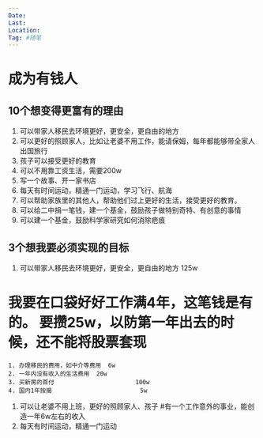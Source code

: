 ```yaml
---
Date: 
Last:
Location:
Tag: #随笔
---
```


# 成为有钱人

## 10个想变得更富有的理由
1. 可以带家人移民去环境更好，更安全，更自由的地方
2. 可以更好的照顾家人，比如让老婆不用工作，能请保姆，每年都能够带全家人出国旅行
3. 孩子可以接受更好的教育
4. 可以不用靠工资生活，需要200w
5. 写一个故事、开一家书店
6. 每天有时间运动，精通一门运动，学习飞行、航海
7. 可以帮助家族里的其他人，帮助他们过上更好的生活，接受更好的教育。
8. 可以给二中捐一笔钱，建一个基金，鼓励孩子做特别奇特、有创意的事情
9. 可以建一个基金，鼓励科学家研究如何消除疤痕



## 3个想我要必须实现的目标
1. 可以带家人移民去环境更好，更安全，更自由的地方  125w

# 我要在口袋好好工作满4年，这笔钱是有的。 要攒25w，以防第一年出去的时候，还不能将股票套现
    1. 办理移民的费用，如中介等费用  6w
    2. 一年内没有收入的生活费用  20w
    3. 买新房的首付                       100w
    4. 国内1年按揭                         5w           
1. 可以让老婆不用上班，更好的照顾家人、孩子  #有一个工作意外的事业，能创造一年6w左右的收入
2. 每天有时间运动，精通一门运动